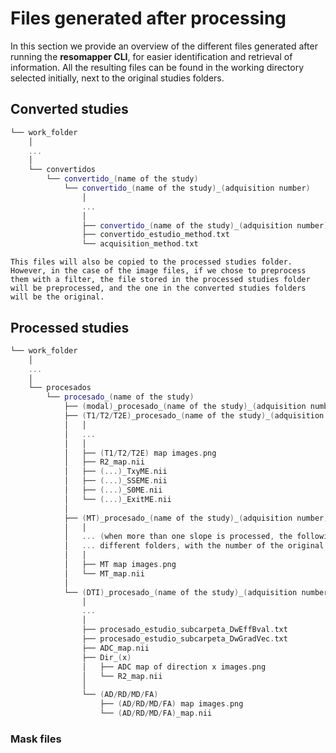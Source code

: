 # Files generated after processing

In this section we provide an overview of the different files generated after running the **resomapper CLI**, for easier identification and retrieval of information. All the resulting files can be found in the working directory selected initially, next to the original studies folders.

## Converted studies

```c++
└── work_folder
    │
    ...
    │
    └── convertidos
        └── convertido_(name of the study)
            └── convertido_(name of the study)_(adquisition number)
                │
                ...
                │
                ├── convertido_(name of the study)_(adquisition number)_(subscan).nii.gz 
                ├── convertido_estudio_method.txt
                └── acquisition_method.txt
```

```{note}
This files will also be copied to the processed studies folder. However, in the case of the image files, if we chose to preprocess them with a filter, the file stored in the processed studies folder will be preprocessed, and the one in the converted studies folders will be the original.
```

## Processed studies

```c++
└── work_folder
    │
    ...
    │
    └── procesados
        └── procesado_(name of the study)
            ├── (modal)_procesado_(name of the study)_(adquisition number)
            ├── (T1/T2/T2E)_procesado_(name of the study)_(adquisition number) 
            │   │
            │   ...
            │   │
            │   ├── (T1/T2/T2E) map images.png
            │   ├── R2_map.nii
            │   ├── (...)_TxyME.nii 
            │   ├── (...)_SSEME.nii 
            │   ├── (...)_S0ME.nii
            │   └── (...)_ExitME.nii
            │
            ├── (MT)_procesado_(name of the study)_(adquisition number)
            │   │
            │   ... (when more than one slope is processed, the following files will be under 
            │   ... different folders, with the number of the original adquisition order)
            │   │
            │   ├── MT map images.png
            │   └── MT_map.nii
            │
            └── (DTI)_procesado_(name of the study)_(adquisition number)
                │
                ...
                │
                ├── procesado_estudio_subcarpeta_DwEffBval.txt
                ├── procesado_estudio_subcarpeta_DwGradVec.txt
                ├── ADC_map.nii
                ├── Dir_(x)
                │   ├── ADC map of direction x images.png
                │   └── R2_map.nii
                │
                └── (AD/RD/MD/FA)
                    ├── (AD/RD/MD/FA) map images.png
                    └── (AD/RD/MD/FA)_map.nii
```

### Mask files
